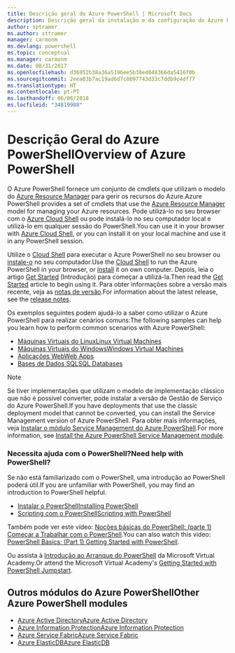 ```yaml
---
title: Descrição geral do Azure PowerShell | Microsoft Docs
description: Descrição geral da instalação e da configuração do Azure PowerShell.
author: sptramer
ms.author: sttramer
manager: carmonm
ms.devlang: powershell
ms.topic: conceptual
ms.manager: carmonm
ms.date: 08/31/2017
ms.openlocfilehash: d36952b38a36a5196ee5b38ed048366da5416f0b
ms.sourcegitcommit: 2eea03b7ac19ad6d7c8097743d33c7ddb9c4df77
ms.translationtype: HT
ms.contentlocale: pt-PT
ms.lasthandoff: 06/06/2018
ms.locfileid: "34819988"
---
```

# <a name="overview-of-azure-powershell"></a><span data-ttu-id="fe98b-103">Descrição Geral do Azure PowerShell</span><span class="sxs-lookup"><span data-stu-id="fe98b-103">Overview of Azure PowerShell</span></span>

<span data-ttu-id="fe98b-104">O Azure PowerShell fornece um conjunto de cmdlets que utilizam o modelo do [Azure Resource Manager](/azure/azure-resource-manager/resource-group-overview) para gerir os recursos do Azure.</span><span class="sxs-lookup"><span data-stu-id="fe98b-104">Azure PowerShell provides a set of cmdlets that use the [Azure Resource Manager](/azure/azure-resource-manager/resource-group-overview) model for managing your Azure resources.</span></span> <span data-ttu-id="fe98b-105">Pode utilizá-lo no seu browser com o [Azure Cloud Shell](/azure/cloud-shell/overview) ou pode instalá-lo no seu computador local e utilizá-lo em qualquer sessão do PowerShell.</span><span class="sxs-lookup"><span data-stu-id="fe98b-105">You can use it in your browser with [Azure Cloud Shell](/azure/cloud-shell/overview), or you can install it on your local machine and use it in any PowerShell session.</span></span>

<span data-ttu-id="fe98b-106">Utilize o [Cloud Shell](/azure/cloud-shell/overview) para executar o Azure PowerShell no seu browser ou [instale-o](install-azurerm-ps.md) no seu computador.</span><span class="sxs-lookup"><span data-stu-id="fe98b-106">Use the [Cloud Shell](/azure/cloud-shell/overview) to run the Azure PowerShell in your browser, or [install](install-azurerm-ps.md) it on own computer.</span></span> <span data-ttu-id="fe98b-107">Depois, leia o artigo [Get Started](get-started-azureps.md) (Introdução) para começar a utilizá-la.</span><span class="sxs-lookup"><span data-stu-id="fe98b-107">Then read the [Get Started](get-started-azureps.md) article to begin using it.</span></span> <span data-ttu-id="fe98b-108">Para obter informações sobre a versão mais recente, veja as [notas de versão](release-notes-azureps.md).</span><span class="sxs-lookup"><span data-stu-id="fe98b-108">For information about the latest release, see the [release notes](release-notes-azureps.md).</span></span>

<span data-ttu-id="fe98b-109">Os exemplos seguintes podem ajudá-lo a saber como utilizar o Azure PowerShell para realizar cenários comuns:</span><span class="sxs-lookup"><span data-stu-id="fe98b-109">The following samples can help you learn how to perform common scenarios with Azure PowerShell:</span></span>

* [<span data-ttu-id="fe98b-110">Máquinas Virtuais do Linux</span><span class="sxs-lookup"><span data-stu-id="fe98b-110">Linux Virtual Machines</span></span>](/azure/virtual-machines/virtual-machines-linux-powershell-samples?toc=/powershell/azure/toc.json)
* [<span data-ttu-id="fe98b-111">Máquinas Virtuais do Windows</span><span class="sxs-lookup"><span data-stu-id="fe98b-111">Windows Virtual Machines</span></span>](/azure/virtual-machines/virtual-machines-windows-powershell-samples?toc=/powershell/azure/toc.json)
* [<span data-ttu-id="fe98b-112">Aplicações Web</span><span class="sxs-lookup"><span data-stu-id="fe98b-112">Web Apps</span></span>](/azure/app-service-web/app-service-powershell-samples?toc=/powershell/azure/toc.json)
* [<span data-ttu-id="fe98b-113">Bases de Dados SQL</span><span class="sxs-lookup"><span data-stu-id="fe98b-113">SQL Databases</span></span>](/azure/sql-database/sql-database-powershell-samples?toc=/powershell/azure/toc.json)

> [!NOTE]
> <span data-ttu-id="fe98b-114">Se tiver implementações que utilizam o modelo de implementação clássico que não é possível converter, pode instalar a versão de Gestão de Serviço do Azure PowerShell.</span><span class="sxs-lookup"><span data-stu-id="fe98b-114">If you have deployments that use the classic deployment model that cannot be converted, you can install the Service Management version of Azure PowerShell.</span></span> <span data-ttu-id="fe98b-115">Para obter mais informações, veja [Instalar o módulo Service Management do Azure PowerShell](/powershell/azure/servicemanagement/install-azure-ps).</span><span class="sxs-lookup"><span data-stu-id="fe98b-115">For more information, see [Install the Azure PowerShell Service Management module](/powershell/azure/servicemanagement/install-azure-ps).</span></span>


### <a name="need-help-with-powershell"></a><span data-ttu-id="fe98b-116">Necessita ajuda com o PowerShell?</span><span class="sxs-lookup"><span data-stu-id="fe98b-116">Need help with PowerShell?</span></span>

<span data-ttu-id="fe98b-117">Se não está familiarizado com o PowerShell, uma introdução ao PowerShell poderá útil.</span><span class="sxs-lookup"><span data-stu-id="fe98b-117">If you are unfamiliar with PowerShell, you may find an introduction to PowerShell helpful.</span></span>

* [<span data-ttu-id="fe98b-118">Instalar o PowerShell</span><span class="sxs-lookup"><span data-stu-id="fe98b-118">Installing PowerShell</span></span>](/powershell/scripting/installing-windows-powershell)
* [<span data-ttu-id="fe98b-119">Scripting com o PowerShell</span><span class="sxs-lookup"><span data-stu-id="fe98b-119">Scripting with PowerShell</span></span>](/powershell/scripting/scripting-with-windows-powershell)

<span data-ttu-id="fe98b-120">Também pode ver este vídeo: [Noções básicas do PowerShell: (parte 1) Começar a Trabalhar com o PowerShell](https://channel9.msdn.com/Blogs/Taste-of-Premier/PowerShellBasicsPart1).</span><span class="sxs-lookup"><span data-stu-id="fe98b-120">You can also watch this video: [PowerShell Basics: (Part 1) Getting Started with PowerShell](https://channel9.msdn.com/Blogs/Taste-of-Premier/PowerShellBasicsPart1).</span></span>

<span data-ttu-id="fe98b-121">Ou assista à [Introdução ao Arranque do PowerShell](https://mva.microsoft.com/liveevents/powershell-jumpstart) da Microsoft Virtual Academy.</span><span class="sxs-lookup"><span data-stu-id="fe98b-121">Or attend the Microsoft Virtual Academy's [Getting Started with PowerShell Jumpstart](https://mva.microsoft.com/liveevents/powershell-jumpstart).</span></span>

## <a name="other-azure-powershell-modules"></a><span data-ttu-id="fe98b-122">Outros módulos do Azure PowerShell</span><span class="sxs-lookup"><span data-stu-id="fe98b-122">Other Azure PowerShell modules</span></span>

* [<span data-ttu-id="fe98b-123">Azure Active Directory</span><span class="sxs-lookup"><span data-stu-id="fe98b-123">Azure Active Directory</span></span>](/powershell/azure/active-directory/)
* [<span data-ttu-id="fe98b-124">Azure Information Protection</span><span class="sxs-lookup"><span data-stu-id="fe98b-124">Azure Information Protection</span></span>](/powershell/azure/aip/)
* [<span data-ttu-id="fe98b-125">Azure Service Fabric</span><span class="sxs-lookup"><span data-stu-id="fe98b-125">Azure Service Fabric</span></span>](/powershell/azure/service-fabric/)
* [<span data-ttu-id="fe98b-126">Azure ElasticDB</span><span class="sxs-lookup"><span data-stu-id="fe98b-126">Azure ElasticDB</span></span>](/powershell/azure/elasticdbjobs/)
